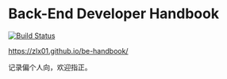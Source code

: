 # Back-End Developer Handbook

[![Build Status](https://github.com/zlx01/be-handbook/actions/workflows/deploy.yml/badge.svg)](https://github.com/zlx01/fe-handbook/actions/workflows/deploy.yml)

https://zlx01.github.io/be-handbook/

记录偏个人向，欢迎指正。
